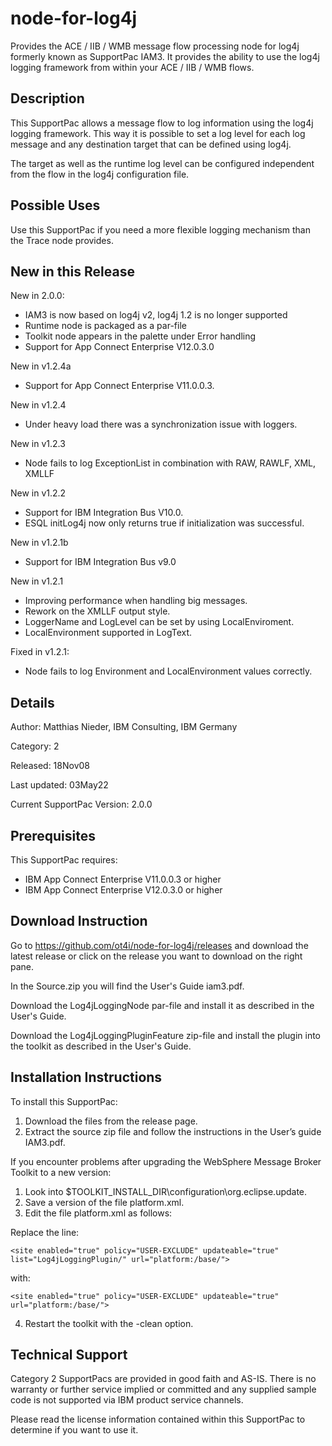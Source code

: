 # node-for-log4j
Provides the ACE / IIB / WMB message flow processing node for log4j formerly known as SupportPac IAM3.
It provides the ability to use the log4j logging framework from within your ACE / IIB / WMB flows.

## Description
This SupportPac allows a message flow to log information using the log4j logging framework. This way it is possible to set a log level for each log message and any destination target that can be defined using log4j.

The target as well as the runtime log level can be configured independent from the flow in the log4j configuration file.

## Possible Uses
Use this SupportPac if you need a more flexible logging mechanism than the Trace node provides.

## New in this Release
New in 2.0.0:
* IAM3 is now based on log4j v2, log4j 1.2 is no longer supported
* Runtime node is packaged as a par-file
* Toolkit node appears in the palette under Error handling
* Support for App Connect Enterprise V12.0.3.0

New in v1.2.4a
* Support for App Connect Enterprise V11.0.0.3.

New in v1.2.4
* Under heavy load there was a synchronization issue with loggers.

New in v1.2.3
* Node fails to log ExceptionList in combination with RAW, RAWLF, XML, XMLLF

New in v1.2.2
* Support for IBM Integration Bus V10.0.
* ESQL initLog4j now only returns true if initialization was successful.

New in v1.2.1b
* Support for IBM Integration Bus v9.0

New in v1.2.1
* Improving performance when handling big messages.
* Rework on the XMLLF output style.
* LoggerName and LogLevel can be set by using LocalEnviroment.
* LocalEnvironment supported in LogText.

Fixed in v1.2.1:
* Node fails to log Environment and LocalEnvironment values correctly.

## Details
Author: Matthias Nieder, IBM Consulting, IBM Germany

Category: 2

Released: 18Nov08

Last updated: 03May22

Current SupportPac Version: 2.0.0

## Prerequisites
This SupportPac requires:
* IBM App Connect Enterprise V11.0.0.3 or higher
* IBM App Connect Enterprise V12.0.3.0 or higher

## Download Instruction
Go to https://github.com/ot4i/node-for-log4j/releases and download the latest release or click on the release you want to download on the right pane.

In the Source.zip you will find the User's Guide iam3.pdf.

Download the Log4jLoggingNode par-file and install it as described in the User's Guide.

Download the Log4jLoggingPluginFeature zip-file and install the plugin into the toolkit as described in the User's Guide.

## Installation Instructions
To install this SupportPac:
1. Download the files from the release page.
2. Extract the source zip file and follow the instructions in the User’s guide IAM3.pdf.

If you encounter problems after upgrading the WebSphere Message Broker Toolkit to a new version:
1. Look into $TOOLKIT_INSTALL_DIR\configuration\org.eclipse.update.
2. Save a version of the file platform.xml.
3. Edit the file platform.xml as follows:

Replace the line:

`<site enabled="true" policy="USER-EXCLUDE" updateable="true" list="Log4jLoggingPlugin/" url="platform:/base/">`

with:

`<site enabled="true" policy="USER-EXCLUDE" updateable="true" url="platform:/base/">`

4. Restart the toolkit with the -clean option.

## Technical Support
Category 2 SupportPacs are provided in good faith and AS-IS. There is no warranty or further service implied or committed and any supplied sample code is not supported via IBM product service channels.

Please read the license information contained within this SupportPac to determine if you want to use it.
